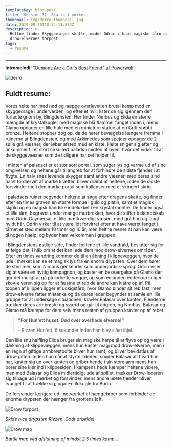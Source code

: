 ```yaml
---
templateKey: blog-post
title: 'Session 31: Skatte i mørket'
thumbnail: img/derro-thumbnail.jpg
date: 2019-08-26T10:34:11.873Z
description: >-
  Heltne finder Skyggevinges skatte, møder Odrin i hans magiske tårn og angriber
  drow-elvernes forpost.
tags:
  - resume
---
```

****

**Intromelodi:** ["Demons Are a Girl's Best Friend" af Powerwolf](https://open.spotify.com/track/1KCDsPKFISNM2YZFFAoI7s).

![derro](/img/derro.png)

## Fuldt resume:

Vores helte har med nød og næppe overlevet en brutal kamp mod en skyggedrage i underverden, og efter et hvil, lister de sig igennem den forladte gnom by, Blingdensten. Her finder Nimbus og Elida en større mængde af krystalkugler med magiske blå flammer fanget inden i, mens Glamo opdager en lille hule med en miniature statue af en Griff støbt i bronze. Heltene stopper dog op, da de hører bevægelse længere fremme i ruinerne af Blingdensten, og med Arkimedes som spejder opdager de 2 sølle grå væsner, der løber afsted med en kiste. Helte sniger sig efter og ankommer til et stort cirkulært palads i midten af byen, hvor det virker til at de skyggevæsner som de tidligere har set holder til.

I midten af paladset er et stor sort portal, som suger lys og varme ud af sine omgivelser, og heltene går til angreb for at forhindre de sidste fjender i at flygte. En halv snes levende skygger samt andre væsner, med deres sind halvt fordærvet af mørke kræfter, bliver dræbt af heltene, inden de sidste forsvinder ind i den mørke portal som kollapser med et skingert skrig.

I paladsets ruiner begynder heltene at søge efter dragens skatte, og finder efter en times graven en større formue i guld og platin, samt et magisk skjold og en magisk handske indelukket i en krystal montre. De finder også et lille tårn, begravet under mange murbrokker, hvor de stifter bekendtskab med Odrin Gaymersai, et lille mærkværdigt væsen, med grå hud og langt hvidt hår. Odrin virker til at være lidt forvirret efter at have været fanget i tårnet et sted mellem 10 timer og 10 år, men heltne mener at han kan være til nogen hjælp, og byder ham velkommen i gruppen.

I Blingdenstens østlige side, finder heltene et lille vandfald, beslutter sig for at følge det, i håb om at det kan lede dem mod drow-elvernes områder. Efter en times vandring kommer de til en åbning i klippevæggen, hvor de ude i mørket kan se et magisk lys fra en enorm drypsten. Over dem hører de stemmer, som Nimbus genkender som underjordisk-sprog. Odrin viser sig at være en nyttig kompagnon, og kaster en besværgelse på Glamo der gør det muligt at gå på lodrette vægge, og som en anden edderkop sniger skov-elveren sig op for at fæstne et reb de andre kan klatre op af. På toppen af klippen ligger et udkigstårn, hvor Glamo binder sit reb fast, men drow-elverne fatter mistanke og da deres leder begynder at samle en lille gruppe for at undersøge situationen, kravler Balasar over kanten. Fjenderne trækker deres armbrøste og sværd og går til angreb, og Nimbus, Balasar og Glamo må kæmpe for dem selv mens resten af gruppen kravler op af rebet.

> **"For Hun'ett huset! Død over overflade elverne!"**
>
> \- Rizzen Hun'ett, 6 sekunder inden han blev slået ihjel.

Den lille snu halfling Elida bruger sin magiske harpe til at flyve op og være i dækning af klippevæggen, mens hun kaster magi mod drow-elverne, men i en regn af giftige armbrøstbolte bliver hun ramt, og bliver bevidstløs af drow-giften. Inden hun når at styrte i døden, smider Balasar alt hvad han har, kaster sig ud over kanten og griber hende i sin store arm mens han borer sine klør ind i klippesiden. I kampens hede kæmper heltene videre, men med Balasar og Elida midlertidigt ude af spillet, trækker Drow-lederen sig tilbage ud i mørket og forsvinder, mens andre usete fjender bliver tvunget til at trække sig, pga. En ildkugle fra Borin.

De forsvinder længere ud i netværket af hængebroer som forbinder de enorme drypsten der hænger fra grottens loft.

![Drow forpost](/img/drow-forpost.jpg)

_Skide nice drypsten Rizzen. Godt arbejde!_

![Drow map](/img/drow-forpost-map.jpg)

_Battle map ved afslutning af mindst 2.5 times kamp..._
